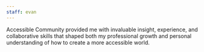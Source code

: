 ```yaml
---
staff: evan
---
```


Accessible Community provided me with invaluable insight, experience, and collaborative skills that shaped both my professional growth and personal understanding of how to create a more accessible world.
